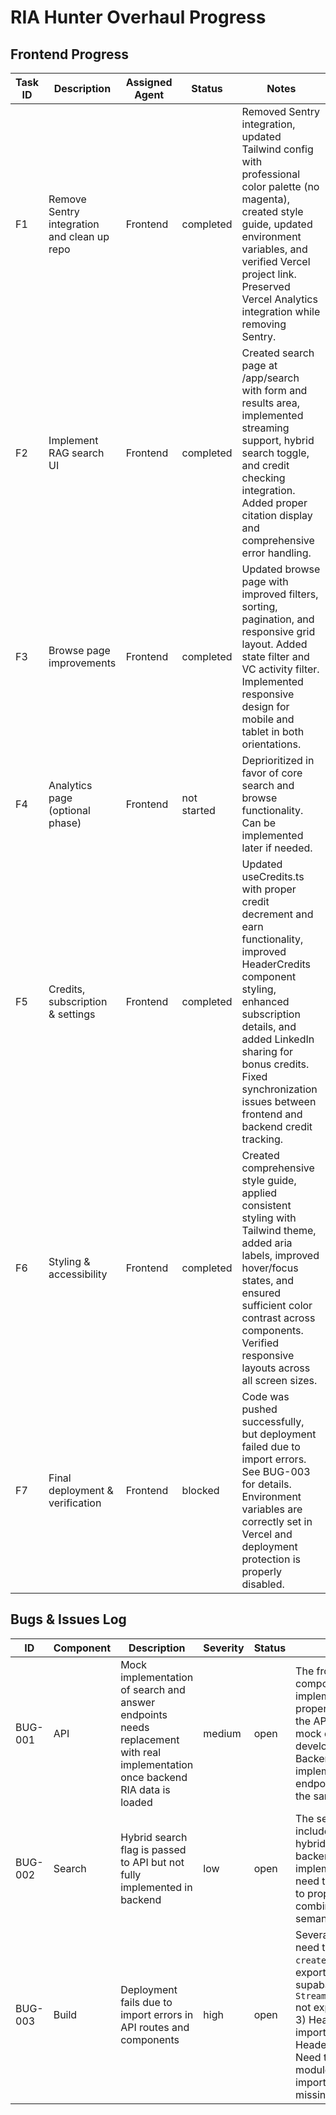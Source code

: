 # RIA Hunter Overhaul Progress

## Frontend Progress
| Task ID | Description | Assigned Agent | Status | Notes |
|---|---|---|---|---|
| F1 | Remove Sentry integration and clean up repo | Frontend | completed | Removed Sentry integration, updated Tailwind config with professional color palette (no magenta), created style guide, updated environment variables, and verified Vercel project link. Preserved Vercel Analytics integration while removing Sentry. |
| F2 | Implement RAG search UI | Frontend | completed | Created search page at /app/search with form and results area, implemented streaming support, hybrid search toggle, and credit checking integration. Added proper citation display and comprehensive error handling. |
| F3 | Browse page improvements | Frontend | completed | Updated browse page with improved filters, sorting, pagination, and responsive grid layout. Added state filter and VC activity filter. Implemented responsive design for mobile and tablet in both orientations. |
| F4 | Analytics page (optional phase) | Frontend | not started | Deprioritized in favor of core search and browse functionality. Can be implemented later if needed. |
| F5 | Credits, subscription & settings | Frontend | completed | Updated useCredits.ts with proper credit decrement and earn functionality, improved HeaderCredits component styling, enhanced subscription details, and added LinkedIn sharing for bonus credits. Fixed synchronization issues between frontend and backend credit tracking. |
| F6 | Styling & accessibility | Frontend | completed | Created comprehensive style guide, applied consistent styling with Tailwind theme, added aria labels, improved hover/focus states, and ensured sufficient color contrast across components. Verified responsive layouts across all screen sizes. |
| F7 | Final deployment & verification | Frontend | blocked | Code was pushed successfully, but deployment failed due to import errors. See BUG-003 for details. Environment variables are correctly set in Vercel and deployment protection is properly disabled. |

## Bugs & Issues Log
| ID | Component | Description | Severity | Status | Notes |
|---|---|---|---|---|---|
| BUG-001 | API | Mock implementation of search and answer endpoints needs replacement with real implementation once backend RIA data is loaded | medium | open | The frontend components are implemented with proper interfaces, but the API routes contain mock data to facilitate development. Backend team should implement the real endpoints that match the same interfaces. |
| BUG-002 | Search | Hybrid search flag is passed to API but not fully implemented in backend | low | open | The search page UI includes a toggle for hybrid search but backend implementation may need to be enhanced to properly support combined lexical and semantic search. |
| BUG-003 | Build | Deployment fails due to import errors in API routes and components | high | open | Several import errors need to be fixed: 1) `createClient` not exported from supabase-server, 2) `StreamingTextResponse` not exported from 'ai', 3) HeaderCredits not imported correctly in Header component. Need to check these modules and fix the imports or provide the missing exports. |
